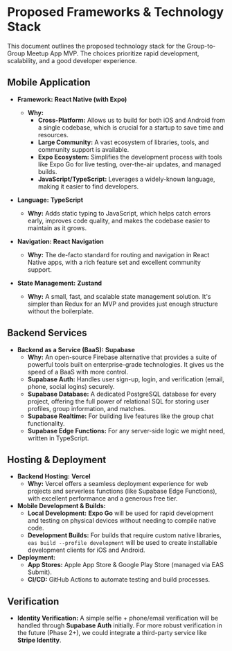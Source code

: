 # Proposed Frameworks & Technology Stack

This document outlines the proposed technology stack for the Group-to-Group Meetup App MVP. The choices prioritize rapid development, scalability, and a good developer experience.

## Mobile Application

*   **Framework:** **React Native (with Expo)**
    *   **Why:**
        *   **Cross-Platform:** Allows us to build for both iOS and Android from a single codebase, which is crucial for a startup to save time and resources.
        *   **Large Community:** A vast ecosystem of libraries, tools, and community support is available.
        *   **Expo Ecosystem:** Simplifies the development process with tools like Expo Go for live testing, over-the-air updates, and managed builds.
        *   **JavaScript/TypeScript:** Leverages a widely-known language, making it easier to find developers.

*   **Language:** **TypeScript**
    *   **Why:** Adds static typing to JavaScript, which helps catch errors early, improves code quality, and makes the codebase easier to maintain as it grows.

*   **Navigation:** **React Navigation**
    *   **Why:** The de-facto standard for routing and navigation in React Native apps, with a rich feature set and excellent community support.

*   **State Management:** **Zustand**
    *   **Why:** A small, fast, and scalable state management solution. It's simpler than Redux for an MVP and provides just enough structure without the boilerplate.

## Backend Services

*   **Backend as a Service (BaaS):** **Supabase**
    *   **Why:** An open-source Firebase alternative that provides a suite of powerful tools built on enterprise-grade technologies. It gives us the speed of a BaaS with more control.
    *   **Supabase Auth:** Handles user sign-up, login, and verification (email, phone, social logins) securely.
    *   **Supabase Database:** A dedicated PostgreSQL database for every project, offering the full power of relational SQL for storing user profiles, group information, and matches.
    *   **Supabase Realtime:** For building live features like the group chat functionality.
    *   **Supabase Edge Functions:** For any server-side logic we might need, written in TypeScript.

## Hosting & Deployment

*   **Backend Hosting:** **Vercel**
    *   **Why:** Vercel offers a seamless deployment experience for web projects and serverless functions (like Supabase Edge Functions), with excellent performance and a generous free tier.
*   **Mobile Development & Builds:**
    *   **Local Development:** **Expo Go** will be used for rapid development and testing on physical devices without needing to compile native code.
    *   **Development Builds:** For builds that require custom native libraries, `eas build --profile development` will be used to create installable development clients for iOS and Android.
*   **Deployment:**
    *   **App Stores:** Apple App Store & Google Play Store (managed via EAS Submit).
    *   **CI/CD:** GitHub Actions to automate testing and build processes.

## Verification

*   **Identity Verification:** A simple selfie + phone/email verification will be handled through **Supabase Auth** initially. For more robust verification in the future (Phase 2+), we could integrate a third-party service like **Stripe Identity**.
